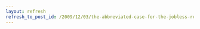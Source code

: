 ```yaml
---
layout: refresh
refresh_to_post_id: /2009/12/03/the-abbreviated-case-for-the-jobless-recovery
---
```

